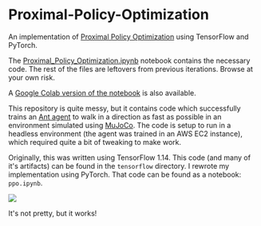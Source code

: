 # Proximal-Policy-Optimization

An implementation of [Proximal Policy Optimization](https://arxiv.org/abs/1707.06347) using TensorFlow and PyTorch.

The [Proximal_Policy_Optimization.ipynb](https://github.com/nathanmargaglio/Proximal-Policy-Optimization/blob/master/Proximal_Policy_Optimization.ipynb) notebook contains the necessary code. The rest of the files are leftovers from previous iterations. Browse at your own risk.

A [Google Colab version of the notebook](https://colab.research.google.com/drive/1tb5gRM27UzhjFe7whMaETI4tYMctWEom?usp=sharing) is also available.

This repository is quite messy, but it contains code which successfully trains an [Ant agent](https://gym.openai.com/envs/Ant-v2/) to walk in a direction as fast as possible in an environment simulated using [MuJoCo](http://www.mujoco.org/).  The code is setup to run in a headless environment (the agent was trained in an AWS EC2 instance), which required quite a bit of tweaking to make work.

Originally, this was written using TensorFlow 1.14.  This code (and many of it's artifacts) can be found in the `tensorflow` directory.  I rewrote my implementation using PyTorch.  That code can be found as a notebook: `ppo.ipynb`.

![](misc/ppo_ant_short.gif)

It's not pretty, but it works!

